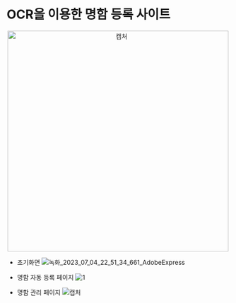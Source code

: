 # OCR을 이용한 명함 등록 사이트

<p align="center"><img width="500" alt="캡처" src="https://github.com/KKKJJJSSS/BusinessCard/assets/118191869/969fa3e7-cfa9-47f1-900d-42a09d0b4bc1"></p>


- 초기화면
![녹화_2023_07_04_22_51_34_661_AdobeExpress](https://github.com/KKKJJJSSS/BusinessCard/assets/118191869/86713abb-1a5f-4630-9750-082a3a1dcaec)

- 명함 자동 등록 페이지
![1](https://github.com/KKKJJJSSS/BusinessCard/assets/118191869/49e14f69-e00c-4954-8f2d-5f9c0d1d3a67)

- 명함 관리 페이지
![캡처](https://github.com/KKKJJJSSS/BusinessCard/assets/118191869/779688b2-2ba4-47cb-8ea7-6136cd3ea63d)
